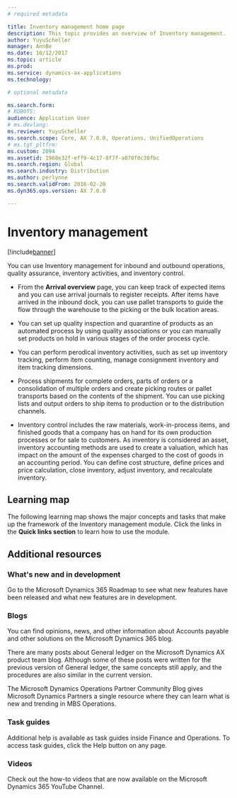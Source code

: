```yaml
---
# required metadata

title: Inventory management home page
description: This topic provides an overview of Inventory management.
author: YuyuScheller
manager: AnnBe
ms.date: 10/12/2017
ms.topic: article
ms.prod:
ms.service: dynamics-ax-applications
ms.technology:

# optional metadata

ms.search.form: 
# ROBOTS:
audience: Application User
# ms.devlang:
ms.reviewer: YuyuScheller
ms.search.scope: Core, AX 7.0.0, Operations, UnifiedOperations
# ms.tgt_pltfrm:
ms.custom: 2094
ms.assetid: 1968e32f-eff9-4c17-8f7f-a870f0c38fbc
ms.search.region: Global
ms.search.industry: Distribution
ms.author: perlynne
ms.search.validFrom: 2016-02-28
ms.dyn365.ops.version: AX 7.0.0

---
```


# Inventory management 

[!include[banner](../includes/banner.md)]

You can use Inventory management for inbound and outbound operations, quality assurance, inventory activities, and inventory control.

-  From the **Arrival overview** page, you can keep track of expected items and you can use arrival journals to register receipts. 
After items have arrived in the inbound dock, you can use pallet transports to guide the flow through the warehouse to the picking 
or the bulk location areas.

-  You can set up quality inspection and quarantine of products as an automated process by using quality associations or you can manually set products on hold in various stages of the order process cycle.

-  You can perform perodical inventory activities, such as set up inventory tracking, perform item counting, manage consignment inventory and item tracking dimensions. 

-  Process shipments for complete orders, parts of orders or a consolidation of multiple orders and create picking routes or pallet 
transports based on the contents of the shipment. You can use picking lists and output orders to ship items to production or to the 
distribution channels.

-  Inventory control includes the raw materials, work-in-process items, and finished goods that a company has on hand for its own 
production processes or for sale to customers. As inventory is considered an asset, inventory accounting methods are used to create a 
valuation, which has impact on the amount of the expenses charged to the cost of goods in an accounting period. You can define cost structure, define prices and price calculation, close inventory, adjust inventory, and recalculate inventory.

## Learning map

The following learning map shows the major concepts and tasks that make up the framework of the Inventory management module. Click the links in the **Quick links section** to learn how to use the module.



## Additional resources

### What's new and in development

Go to the Microsoft Dynamics 365 Roadmap to see what new features have been released and what new features are in development.

### Blogs

You can find opinions, news, and other information about Accounts payable and other solutions on the Microsoft Dynamics 365 blog.

There are many posts about General ledger on the Microsoft Dynamics AX product team blog. Although some of these posts were written for the previous version of General ledger, the same concepts still apply, and the procedures are also similar in the current version.

The Microsoft Dynamics Operations Partner Community Blog gives Microsoft Dynamics Partners a single resource where they can learn what is new and trending in MBS Operations.

### Task guides

Additional help is available as task guides inside Finance and Operations. To access task guides, click the Help button on any page.

### Videos

Check out the how-to videos that are now available on the Microsoft Dynamics 365 YouTube Channel.


